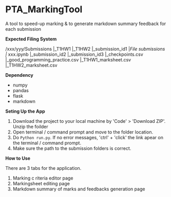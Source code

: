 # PTA_MarkingTool
A tool to speed-up marking &amp; to generate markdown summary feedback for each submission


**Expected Filing System**

/xxx/yyy/Submissions
|_T1HW1
|_T1HW2
	|_submission_id1
		|_File submissions
			|_ xxx.ipynb
	|_submission_id2
	|_submission_id3
|_checkpoints.csv
|_good_programming_practice.csv
|_T1HW1_marksheet.csv
|_T1HW2_marksheet.csv


**Dependency**
- numpy
- pandas
- flask
- markdown

**Seting Up the App**

1. Download the project to your local machine by 'Code' > 'Download ZIP'. Unzip the foilder
2. Open terminal / command prompt and move to the folder location.
3. Do `Python run.py`. If no error messages, 'ctrl' + 'click' the link apear on the terminal / command prompt.
4. Make sure the path to the submission folders is correct.

**How to Use**

There are 3 tabs for the application.
1. Marking c riteria editor page
2. Markingsheet editing page
3. Markdown summary of marks and feedbacks generation page
